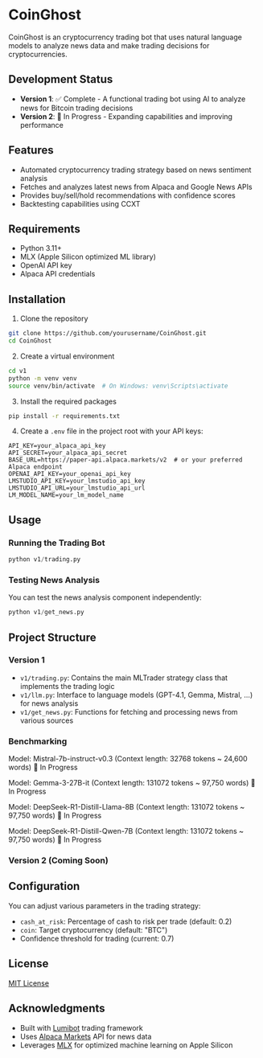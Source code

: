# CoinGhost

CoinGhost is an cryptocurrency trading bot that uses natural language models to analyze news data and make trading decisions for cryptocurrencies.

## Development Status

- **Version 1**: ✅ Complete - A functional trading bot using AI to analyze news for Bitcoin trading decisions
- **Version 2**: 🚧 In Progress - Expanding capabilities and improving performance

## Features

- Automated cryptocurrency trading strategy based on news sentiment analysis
- Fetches and analyzes latest news from Alpaca and Google News APIs
- Provides buy/sell/hold recommendations with confidence scores
- Backtesting capabilities using CCXT

## Requirements

- Python 3.11+
- MLX (Apple Silicon optimized ML library)
- OpenAI API key
- Alpaca API credentials

## Installation

1. Clone the repository

```bash
git clone https://github.com/yourusername/CoinGhost.git
cd CoinGhost
```

2. Create a virtual environment

```bash
cd v1
python -m venv venv
source venv/bin/activate  # On Windows: venv\Scripts\activate
```

3. Install the required packages

```bash
pip install -r requirements.txt
```

4. Create a `.env` file in the project root with your API keys:

```
API_KEY=your_alpaca_api_key
API_SECRET=your_alpaca_api_secret
BASE_URL=https://paper-api.alpaca.markets/v2  # or your preferred Alpaca endpoint
OPENAI_API_KEY=your_openai_api_key
LMSTUDIO_API_KEY=your_lmstudio_api_key
LMSTUDIO_API_URL=your_lmstudio_api_url
LM_MODEL_NAME=your_lm_model_name
```

## Usage

### Running the Trading Bot

```python
python v1/trading.py
```

### Testing News Analysis

You can test the news analysis component independently:

```python
python v1/get_news.py
```

## Project Structure

### Version 1

- `v1/trading.py`: Contains the main MLTrader strategy class that implements the trading logic
- `v1/llm.py`: Interface to language models (GPT-4.1, Gemma, Mistral, ...) for news analysis
- `v1/get_news.py`: Functions for fetching and processing news from various sources

### Benchmarking

Model: Mistral-7b-instruct-v0.3 (Context length: 32768 tokens ~ 24,600 words)
🚧 In Progress

Model: Gemma-3-27B-it (Context length: 131072 tokens ~ 97,750 words)
🚧 In Progress

Model: DeepSeek-R1-Distill-Llama-8B (Context length: 131072 tokens ~ 97,750 words)
🚧 In Progress

Model: DeepSeek-R1-Distill-Qwen-7B (Context length: 131072 tokens ~ 97,750 words)
🚧 In Progress

### Version 2 (Coming Soon)

## Configuration

You can adjust various parameters in the trading strategy:

- `cash_at_risk`: Percentage of cash to risk per trade (default: 0.2)
- `coin`: Target cryptocurrency (default: "BTC")
- Confidence threshold for trading (current: 0.7)

## License

[MIT License](LICENSE)

## Acknowledgments

- Built with [Lumibot](https://github.com/Lumiwealth/lumibot) trading framework
- Uses [Alpaca Markets](https://alpaca.markets/) API for news data
- Leverages [MLX](https://github.com/ml-explore/mlx) for optimized machine learning on Apple Silicon
